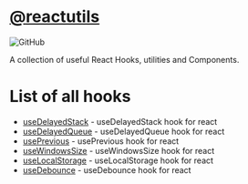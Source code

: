 # [@reactutils](https://www.npmjs.com/org/reactutils)

![GitHub](https://img.shields.io/github/license/sepehr09/react-utils)

A collection of useful React Hooks, utilities and Components.

# List of all hooks
*   [useDelayedStack](/packages/hooks/useDelayedStack/readme.md) - useDelayedStack hook for react
*   [useDelayedQueue](/packages/hooks/useDelayedQueue/readme.md) - useDelayedQueue hook for react
*   [usePrevious](/packages/hooks/usePrevious/readme.md) - usePrevious hook for react
*   [useWindowsSize](/packages/hooks/useWindowsSize/readme.md) - useWindowsSize hook for react
*   [useLocalStorage](/packages/hooks/useLocalStorage/readme.md) - useLocalStorage hook for react
*   [useDebounce](/packages/hooks/useDebounce/readme.md) - useDebounce hook for react
